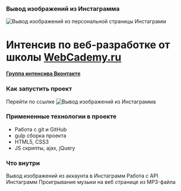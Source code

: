 ### Вывод изображений из Инстаграмма

![Вывод изображений из персональной страницы Инстаграмм](http://ipic.su/7yDTbN.png)

# Интенсив по веб-разработке от школы [WebCademy.ru](https://vk.com/webcademy)   

**[Группа интенсива Вконтакте](https://vk.com/webproriv)**

### Как запустить проект

Перейти по ссылке ![Вывод изображений из Инстаграмма](https://serrjik.github.io/personal-insta-page/)

### Примененные технологии в проекте

- Работа с git и GitHub
- gulp сборка проекта
- HTML5, CSS3
- JS скрипты, ajax, jQuery

### Что внутри

Вывод изображений из аккаунта в Инстаграмм
Работа с API Инстаграмм
Проигрывание музыки на веб странице из MP3-файла
